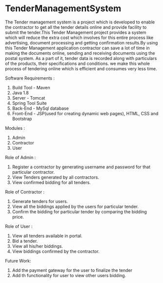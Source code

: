 # TenderManagementSystem

The Tender management system is a project which is developed to enable the contractor to get all the tender details online and provide facility to submit the tender.This Tender Management project provides a system which will reduce the extra cost which involves for this entire process like advertising, document processing and getting confirmation results.By using this Tender Management application contractor can save a lot of time in making the documents online, sending and receiving documents using the postal system. 
As a part of it, tender data is recorded along with particulars of the products, their specifications and conditions.
we make this whole process of tendering online which is efficient and consumes very less time.

Software Requirements :<br />
1. Build Tool - Maven<br />
2. Java 1.8 <br />
3. Server - Tomcat <br />
4. Spring Tool Suite <br />
5. Back-End - MySql database <br />
6. Front-End - JSP(used for creating dynamic web pages), HTML, CSS and Bootstrap <br />

Modules :<br />
1. Admin<br />
2. Contractor<br />
3. User<br />

Role of Admin :<br />
1. Register a contractor by generating username and password for that particular contractor.<br />
2. View Tenders generated by all contractors.<br />
3. View confirmed bidding for all tenders.<br />

Role of Contractor :<br />
1. Generate tenders for users.<br />
2. View all the biddings applied by the users for particular tender.<br />
3. Confirm the bidding for particular tender by comparing the bidding price.<br />

Role of User :<br />
1. View all tenders available in portal.<br />
2. Bid a tender.<br />
3. View all his/her biddings.<br />
4. View biddings confirmed by the contractor.<br />

Future Work:<br />
1. Add the payment gateway for the user to finalize the tender<br />
2. Add th functionality for user to view other users bidding.<br />


